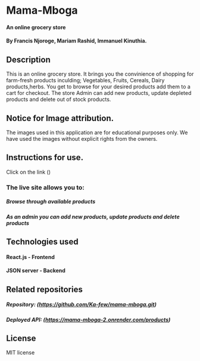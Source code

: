 # Mama-Mboga
#### An online grocery store
#### By Francis Njoroge, Mariam Rashid, Immanuel Kinuthia.
## Description
This is an online grocery store. It brings you the convinience of shopping for farm-fresh products inculding; Vegetables, Fruits, Cereals, Dairy products,herbs.
You get to browse for your desired products add them to a cart for checkout. The store Admin can add new products, update depleted products and delete out of stock products.
## Notice for Image attribution.
The images used in this application are for educational purposes only. We have used the images without explicit rights from the owners.

## Instructions for use.
Click on the link ()

### The live site allows you to:
##### Browse through available products
##### As an admin you can add new products, update products and delete products

## Technologies used
#### React.js - Frontend
#### JSON server - Backend

## Related repositories
##### Repository: (https://github.com/Ka-few/mama-mboga.git)
##### Deployed API: (https://mama-mboga-2.onrender.com/products)

## License
MIT license
